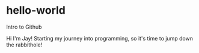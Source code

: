 # hello-world
Intro to Github

Hi I'm Jay! 
  Starting my journey into programming, so it's time to jump down the rabbithole!
